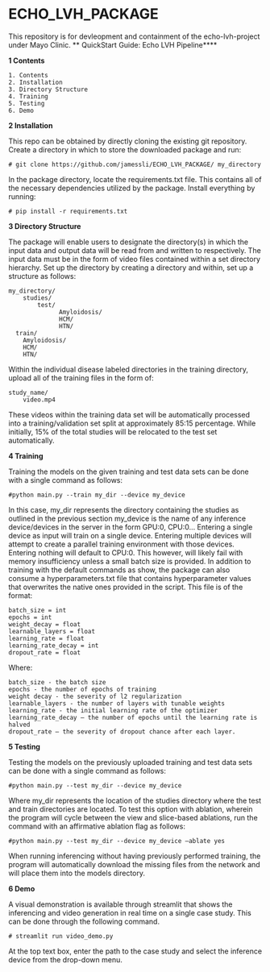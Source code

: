 # ECHO_LVH_PACKAGE
This repository is for devleopment and containment of the echo-lvh-project under Mayo Clinic.
**
QuickStart Guide: Echo LVH Pipeline****

**1 Contents**
	
	1. Contents
	2. Installation
	3. Directory Structure
	4. Training
	5. Testing
	6. Demo

**2 Installation**

This repo can be obtained by directly cloning the existing git repository. Create a directory in
which to store the downloaded package and run:

	# git clone https://github.com/jamessli/ECHO_LVH_PACKAGE/ my_directory

In the package directory, locate the requirements.txt file. This contains all of the necessary
dependencies utilized by the package. Install everything by running:

	# pip install -r requirements.txt

**3 Directory Structure**

The package will enable users to designate the directory(s) in which the input data and output data will be
read from and written to respectively. The input data must be in the form of video files contained within a
set directory hierarchy.
Set up the directory by creating a directory and within, set up a structure as follows:

	my_directory/
		studies/
			test/
			      Amyloidosis/
			      HCM/
			      HTN/
	  train/
		Amyloidosis/
		HCM/
		HTN/
      
Within the individual disease labeled directories in the training directory, upload all of the training files in
the form of:

	study_name/
		video.mp4

These videos within the training data set will be automatically processed into a training/validation set split
at approximately 85:15 percentage. While initially, 15% of the total studies will be relocated to the test set
automatically.

**4 Training**

Training the models on the given training and test data sets can be done with a single command as
follows:

	#python main.py --train my_dir --device my_device

In this case, my_dir represents the directory containing the studies as outlined in the previous section
my_device is the name of any inference device/devices in the server in the form GPU:0, CPU:0…
Entering a single device as input will train on a single device. Entering multiple devices will attempt to
create a parallel training environment with those devices. Entering nothing will default to CPU:0. This
however, will likely fail with memory insufficiency unless a small batch size is provided.
In addition to training with the default commands as show, the package can also consume a
hyperparameters.txt file that contains hyperparameter values that overwrites the native ones provided in
the script. This file is of the format:

	batch_size = int
	epochs = int
	weight_decay = float
	learnable_layers = float
	learning_rate = float
	learning_rate_decay = int
	dropout_rate = float

Where:

	batch_size - the batch size
	epochs - the number of epochs of training
	weight decay - the severity of l2 regularization
	learnable_layers - the number of layers with tunable weights
	learning_rate - the initial learning rate of the optimizer
	learning_rate_decay – the number of epochs until the learning rate is halved
	dropout_rate – the severity of dropout chance after each layer.

**5 Testing**

Testing the models on the previously uploaded training and test data sets can be done with a single command as follows:

	#python main.py --test my_dir --device my_device
  
Where my_dir represents the location of the studies directory where the test and train directories are located.
To test this option with ablation, wherein the program will cycle between the view and slice-based ablations, run the command with an affirmative ablation flag as follows:

	#python main.py --test my_dir --device my_device –ablate yes
  
When running inferencing without having previously performed training, the program will automatically download the missing files from the network and will place them into the models directory.

**6 Demo**

A visual demonstration is available through streamlit that shows the inferencing and video generation in
real time on a single case study. This can be done through the following command.

	# streamlit run video_demo.py
  
At the top text box, enter the path to the case study and select the inference device from the drop-down menu.
